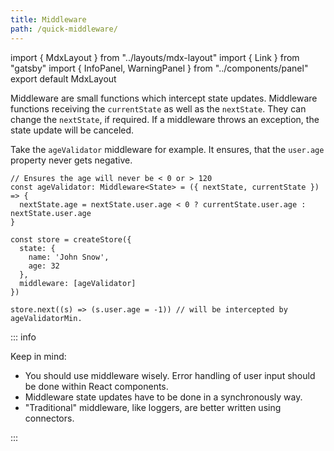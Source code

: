 ```yaml
---
title: Middleware
path: /quick-middleware/
---
```


import { MdxLayout } from "../layouts/mdx-layout"
import { Link } from "gatsby"
import { InfoPanel, WarningPanel } from "../components/panel"
export default MdxLayout

Middleware are small functions which intercept state updates. Middleware functions receiving the `currentState` as well as the `nextState`.
They can change the `nextState`, if required. If a middleware throws an exception, the state update will be canceled.

Take the `ageValidator` middleware for example.
It ensures, that the `user.age` property never gets negative.

```tsx src=https://stackblitz.com/edit/restate-middleware
// Ensures the age will never be < 0 or > 120
const ageValidator: Middleware<State> = ({ nextState, currentState }) => {
  nextState.age = nextState.user.age < 0 ? currentState.user.age : nextState.user.age
}

const store = createStore({
  state: {
    name: 'John Snow',
    age: 32
  },
  middleware: [ageValidator]
})

store.next((s) => (s.user.age = -1)) // will be intercepted by ageValidatorMin.
```

::: info

Keep in mind:

- You should use middleware wisely. Error handling of user input should be done within React components.
- Middleware state updates have to be done in a synchronously way.
- "Traditional" middleware, like loggers, are better written using connectors.

:::
